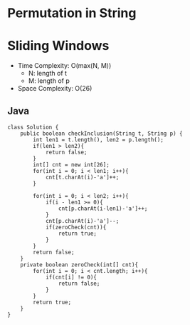 # Permutation in String
# Sliding Windows
* Time Complexity: O(max(N, M))
	* N: length of t
	* M: length of p
* Space Complexity: O(26)

	
## Java
```
class Solution {
    public boolean checkInclusion(String t, String p) {
        int len1 = t.length(), len2 = p.length();
        if(len1 > len2){
            return false;
        }
        int[] cnt = new int[26];
        for(int i = 0; i < len1; i++){
            cnt[t.charAt(i)-'a']++;
        }
        
        for(int i = 0; i < len2; i++){
            if(i - len1 >= 0){
                cnt[p.charAt(i-len1)-'a']++;
            }
            cnt[p.charAt(i)-'a']--;
            if(zeroCheck(cnt)){
                return true;
            }
        }
        return false;
    }
    private boolean zeroCheck(int[] cnt){
        for(int i = 0; i < cnt.length; i++){
            if(cnt[i] != 0){
                return false;
            }
        }
        return true;
    }
}
```
